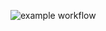 ![example workflow](https://github.com/IliasDeBisschop/SES_opdracht/actions/workflows/test.yml/badge.svg)
